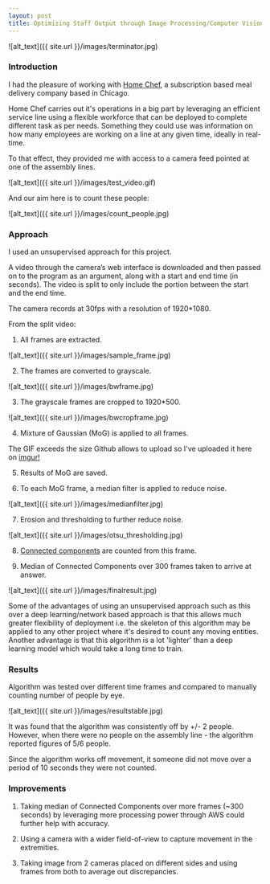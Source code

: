 ```yaml
---
layout: post
title: Optimizing Staff Output through Image Processing/Computer Vision
---
```


![alt_text]({{ site.url }}/images/terminator.jpg)

### Introduction

I had the pleasure of working with <a href='https://www.homechef.com/'>Home Chef</a>, a subscription based meal delivery company based in Chicago.

Home Chef carries out it's operations in a big part by leveraging an efficient service line using a flexible workforce that can be deployed to complete different task as per needs. Something they could use was information on how many employees are working on a line at any given time, ideally in real-time.

To that effect, they provided me with access to a camera feed pointed at one of the assembly lines.

![alt_text]({{ site.url }}/images/test_video.gif)

And our aim here is to count these people:

![alt_text]({{ site.url }}/images/count_people.jpg)

### Approach

I used an unsupervised approach for this project.

A video through the camera’s web interface is downloaded and then passed on to the program as an argument, along with a start and end time (in seconds). The video is split to only include the portion between the start and the end time.

The camera records at 30fps with a resolution of 1920*1080.

From the split video:

1. All frames are extracted.

![alt_text]({{ site.url }}/images/sample_frame.jpg)

2. The frames are converted to grayscale.

![alt_text]({{ site.url }}/images/bwframe.jpg)

3. The grayscale frames are cropped to 1920*500.

![alt_text]({{ site.url }}/images/bwcropframe.jpg)

4. Mixture of Gaussian (MoG) is applied to all frames.

The GIF exceeds the size Github allows to upload so I've uploaded it here on <a href='https://imgur.com/a/mn5LcDr'>imgur!</a>

5. Results of MoG are saved.

6. To each MoG frame, a median filter is applied to reduce noise.

![alt_text]({{ site.url }}/images/medianfilter.jpg)

7. Erosion and thresholding to further reduce noise.

![alt_text]({{ site.url }}/images/otsu_thresholding.jpg)

8. <a href='https://en.wikipedia.org/wiki/Connected_component_(graph_theory)'>Connected components</a> are counted from this frame.

9. Median of Connected Components over 300 frames taken to arrive at answer.

![alt_text]({{ site.url }}/images/finalresult.jpg)

Some of the advantages of using an unsupervised approach such as this over a deep learning/network based approach is that this allows much greater flexibility of deployment i.e. the skeleton of this algorithm may be applied to any other project where it's desired to count any moving entities. Another advantage is that this algorithm is a lot 'lighter' than a deep learning model which would take a long time to train.

### Results

Algorithm was tested over different time frames and compared to manually counting number of people by eye.

![alt_text]({{ site.url }}/images/resultstable.jpg)

It was found that the algorithm was consistently off by +/- 2 people. However, when there were no people on the assembly line - the algorithm reported figures of 5/6 people.

Since the algorithm works off movement, it someone did not move over a period of 10 seconds they were not counted.

### Improvements

1. Taking median of Connected Components over more frames (~300 seconds) by leveraging more processing power through AWS could further help with accuracy.

2. Using a camera with a wider field-of-view to capture movement in the extremities.

3. Taking image from 2 cameras placed on different sides and using frames from both to average out discrepancies.
